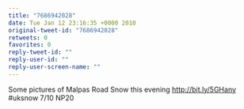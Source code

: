 ```yaml
---
title: "7686942028"
date: Tue Jan 12 23:16:35 +0000 2010
original-tweet-id: "7686942028"
retweets: 0
favorites: 0
reply-tweet-id: ""
reply-user-id: ""
reply-user-screen-name: ""
---
```

Some pictures of Malpas Road Snow this evening http://bit.ly/5GHany #uksnow 7/10 NP20
